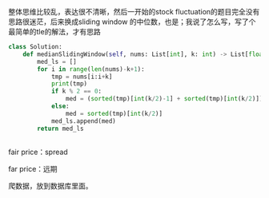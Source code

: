 



整体思维比较乱，表达很不清晰，然后一开始的stock fluctuation的题目完全没有思路很迷茫，后来换成sliding window 的中位数，也是；我说了怎么写，写了个最简单的tle的解法，才有思路

~~~python
class Solution:
    def medianSlidingWindow(self, nums: List[int], k: int) -> List[float]:
        med_ls = []
        for i in range(len(nums)-k+1):
            tmp = nums[i:i+k]
            print(tmp)
            if k % 2 == 0:
                med = (sorted(tmp)[int(k/2)-1] + sorted(tmp)[int(k/2)])/2
            else:
                med = sorted(tmp)[int(k/2)]
            med_ls.append(med)     
        return med_ls
        
~~~

fair price：spread

far price：远期

爬数据，放到数据库里面。